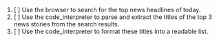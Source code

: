 1. [ ] Use the browser to search for the top news headlines of today.
2. [ ] Use the code_interpreter to parse and extract the titles of the top 3 news stories from the search results.
3. [ ] Use the code_interpreter to format these titles into a readable list.